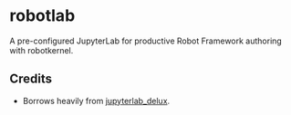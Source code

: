 # robotlab

A pre-configured JupyterLab for productive Robot Framework authoring with
robotkernel.

## Credits
- Borrows heavily from [jupyterlab_delux][].

[jupyterlab_delux]: https://github.com/jonmmease/jupyterlab_delux
[robotkernel]: https://github.com/robots-from-jupyter/robotkernel
